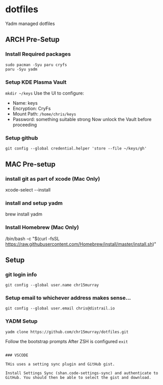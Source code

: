 # dotfiles
Yadm managed dotfiles

## ARCH Pre-Setup
### Install Required packages
```
sudo pacman -Syu paru cryfs
paru -Syu yadm
```

### Setup KDE Plasma Vault
`mkdir ~/keys`
Use the UI to configure:
- Name: keys
- Encryption: CryFs
- Mount Path: `/home/chris/keys`
- Password: something suitable strong
Now unlock the Vault before proceeding

### Setup github
`git config --global credential.helper 'store --file ~/keys/gh'`


## MAC Pre-setup
### install git as part of xcode (Mac Only)
xcode-select --install

### install and setup yadm
brew install yadm

### Install Homebrew (Mac Only)
/bin/bash -c "$(curl -fsSL https://raw.githubusercontent.com/Homebrew/install/master/install.sh)"


## Setup
### git login info
`git config --global user.name chr15murray`

### Setup email to whichever address makes sense...
```
git config --global user.email chris@distrail.io
```

### YADM Setup
`yadm clone https://github.com/chr15murray/dotfiles.git`

Follow the bootstrap prompts
After ZSH is configured `exit`

```

### VSCODE

THis uses a setting sync plugin and GitHub gist. 

Install Settings Sync (shan.code-settings-sync) and authenticate to GitHub. You should then be able to select the gist and download.

